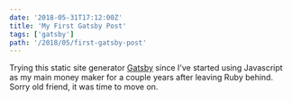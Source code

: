 ```yaml
---
date: '2018-05-31T17:12:00Z'
title: 'My First Gatsby Post'
tags: ['gatsby']
path: '/2018/05/first-gatsby-post'
---
```


Trying this static site generator [Gatsby](https://www.gatsbyjs.org) since I've
started using Javascript as my main money maker for a couple years after leaving
Ruby behind. Sorry old friend, it was time to move on.
